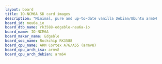 ```yaml
---
layout: board
title: IO-NCM6A SD card images
description: "Minimal, pure and up-to-date vanilla Debian/Ubuntu arm64 SD card images for IO-NCM6A by Edgeble, SoC: Rockchip RK3588, CPU ISA: armv8"
board_id: neu6a_io
board_dtb_name: rk3588-edgeble-neu6a-io
board_name: IO-NCM6A
board_maker_name: Edgeble
board_soc_name: Rockchip RK3588
board_cpu_name: ARM Cortex A76/A55 (armv8)
board_cpu_arch_isa: armv8
board_cpu_arch_debian: arm64
---
```

